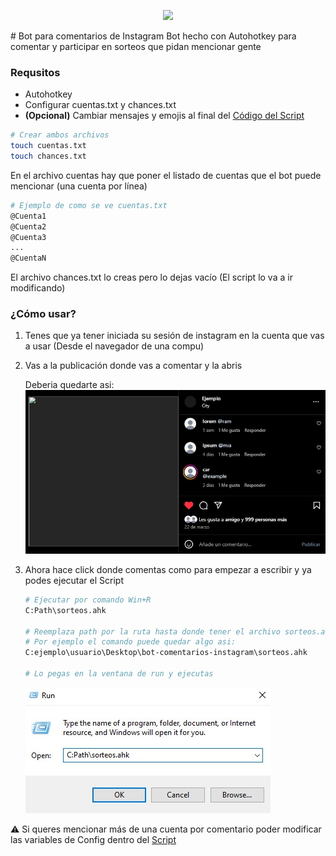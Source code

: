 <p align="center"><img src="https://i.imgur.com/tjPOPhB.png" width="250" /></p>
# Bot para comentarios de Instagram
    Bot hecho con Autohotkey para comentar y participar en sorteos que pidan mencionar gente

### Requsitos
- Autohotkey
- Configurar cuentas.txt y chances.txt
- **(Opcional)** Cambiar mensajes y emojis al final del [Código del Script](./sorteos.ahk) 

```bash
# Crear ambos archivos
touch cuentas.txt
touch chances.txt
```

En el archivo cuentas hay que poner el listado de cuentas que el bot puede mencionar (una cuenta por línea)
```bash
# Ejemplo de como se ve cuentas.txt
@Cuenta1
@Cuenta2
@Cuenta3
...
@CuentaN
```
El archivo chances.txt lo creas pero lo dejas vacío (El script lo va a ir modificando)

### ¿Cómo usar?
1) Tenes que ya tener iniciada su sesión de instagram en la cuenta que vas a usar (Desde el navegador de una compu)
2) Vas a la publicación donde vas a comentar y la abris

    Deberia quedarte asi:
    ![Publicación de ejemplo](./assets/example.jpg)
3) Ahora hace click donde comentas como para empezar a escribir y ya podes ejecutar el Script
    ```bash
    # Ejecutar por comando Win+R 
    C:Path\sorteos.ahk

    # Reemplaza path por la ruta hasta donde tener el archivo sorteos.ahk
    # Por ejemplo el comando puede quedar algo asi:
    C:ejemplo\usuario\Desktop\bot-comentarios-instagram\sorteos.ahk

    # Lo pegas en la ventana de run y ejecutas
    ```
    ![Windows Run](./assets/run.jpg)

⚠ Si queres mencionar más de una cuenta por comentario poder modificar las variables de Config dentro del [Script](./sorteos.ahk) 

